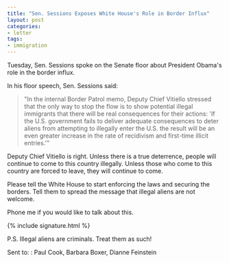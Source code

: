 ```yaml
---
title: "Sen. Sessions Exposes White House's Role in Border Influx"
layout: post
categories:
- letter
tags:
- immigration
---
```


Tuesday, Sen. Sessions spoke on the Senate floor about President Obama's role in the border influx.

In his floor speech, Sen. Sessions said:

> "In the internal Border Patrol memo, Deputy Chief Vitiello stressed that the only way to stop the flow is to show potential illegal immigrants that there will be real consequences for their actions: 'If the U.S. government fails to deliver adequate consequences to deter aliens from attempting to illegally enter the U.S. the result will be an even greater increase in the rate of recidivism and first-time illicit entries.'"

Deputy Chief Vitiello is right. Unless there is a true deterrence, people will continue to come to this country illegally. Unless those who come to this country are forced to leave, they will continue to come.

Please tell the White House to start enforcing the laws and securing the borders. Tell them to spread the message that illegal aliens are not welcome.

Phone me if you would like to talk about this.

{% include signature.html %}

P.S. Illegal aliens are criminals. Treat them as such!

Sent to:
: Paul Cook, Barbara Boxer, Dianne Feinstein
